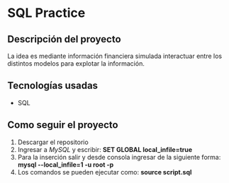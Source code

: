 # SQL Practice

## Descripción del proyecto

La idea es mediante información financiera simulada interactuar entre los distintos modelos para explotar la información.

## Tecnologías usadas

  - SQL


## Como seguir el proyecto

1. Descargar el repositorio 
2. Ingresar a *MySQL* y escribir: **SET GLOBAL local_infile=true**
3. Para la inserción salir y desde consola ingresar de la siguiente forma: **mysql --local_infile=1 -u root -p**
4. Los comandos se pueden ejecutar como: **source script.sql**







